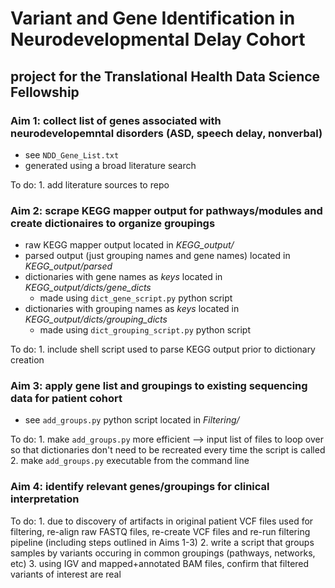 # Variant and Gene Identification in Neurodevelopmental Delay Cohort 
## project for the Translational Health Data Science Fellowship

### Aim 1: collect list of genes associated with neurodevelopemntal disorders (ASD, speech delay, nonverbal)
- see `NDD_Gene_List.txt`
- generated using a broad literature search

To do:
	1. add literature sources to repo 
	
### Aim 2: scrape KEGG mapper output for pathways/modules and create dictionaires to organize groupings
- raw KEGG mapper output located in *KEGG_output/*
- parsed output (just grouping names and gene names) located in *KEGG_output/parsed*
- dictionaries with gene names as *keys* located in *KEGG_output/dicts/gene_dicts*
	- made using `dict_gene_script.py` python script
- dictionaries with grouping names as *keys* located in *KEGG_output/dicts/grouping_dicts* 
	- made using `dict_grouping_script.py` python script
	
To do:
	1. include shell script used to parse KEGG output prior to dictionary creation

### Aim 3: apply gene list and groupings to existing sequencing data for patient cohort
- see `add_groups.py` python script located in *Filtering/*

To do:
	1. make `add_groups.py` more efficient --> input list of files to loop over so that dictionaries don't need to be recreated every time the script is called 
	2. make `add_groups.py` executable from the command line

### Aim 4: identify relevant genes/groupings for clinical interpretation  

To do:
	1. due to discovery of artifacts in original patient VCF files used for filtering, re-align raw FASTQ files, re-create VCF files and re-run filtering pipeline (including steps outlined in Aims 1-3)
	2. write a script that groups samples by variants occuring in common groupings (pathways, networks, etc) 
	3. using IGV and mapped+annotated BAM files, confirm that filtered variants of interest are real
